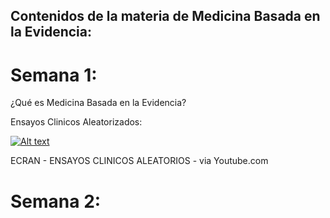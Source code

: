 ## Contenidos de la materia de Medicina Basada en la Evidencia:

# Semana 1:

¿Qué es Medicina Basada en la Evidencia?

Ensayos Clinicos Aleatorizados:

[![Alt text](https://img.youtube.com/vi/PrQDYNk4CU0/0.jpg)](https://www.youtube.com/watch?v=PrQDYNk4CU0)

ECRAN - ENSAYOS CLINICOS ALEATORIOS - via Youtube.com

# Semana 2:

